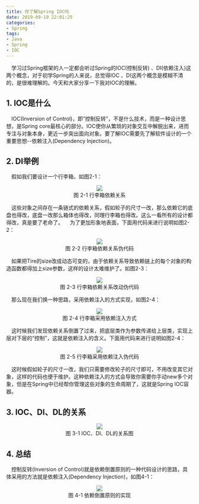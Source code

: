 ```yaml
---
title: 你了解Spring IOC吗
date: 2019-09-19 22:01:25
categories:
- Spring
tags:
- Java
- Spring
- IOC
---
```

&emsp;学习过Spring框架的人一定都会听过Spring的IOC(控制反转) 、DI(依赖注入)这两个概念，对于初学Spring的人来说，总觉得IOC 、DI这两个概念是模糊不清的，是很难理解的。今天和大家分享一下我对IOC的理解。
<!-- more -->
## 1. IOC是什么
&emsp;IOC(Inversion of Control)，即”控制反转”，不是什么技术，而是一种设计思想，是Spring core最核心的部分。IOC使你从繁琐的对象交互中解脱出来，进而专注与对象本身，更近一步突出面向对象。要了解IOC需要先了解软件设计的一个重要思想--依赖注入(Dependency Injection)。
## 2. DI举例
&emsp;假如我们要设计一个行李箱，如图2-1：
<div align=center><img src="http://ww1.sinaimg.cn/large/b1bbb565ly1g757454au1j20kq03aweh.jpg"></div>
<center>图 2-1 行李箱依赖关系</center>

&emsp;这些对象之间存在一条链式的依赖关系，假如轮子的尺寸一改，那么依赖它的底盘也得改，底盘一改那么箱体也得改，同理行李箱也得改。这么一看所有的设计都得改，真是要了老命了。
&emsp;为了更加形象地表面，下面用代码来进行说明如图2-2：
<div align=center><img src="http://ww1.sinaimg.cn/large/b1bbb565ly1g758sq1bcxj217w0kiq3r.jpg"></div>
<center>图 2-2 行李箱依赖关系伪代码</center>

&emsp;如果把Tire的size改成动态可变的，由于依赖关系导致依赖链上的每个对象的构造函数都得加上size参数，这样的设计太难维护了。如图2-3：
<div align=center><img src="http://ww1.sinaimg.cn/large/b1bbb565ly1g7594lxkzyj217w0knmy2.jpg"></div>
<center>图 2-3 行李箱依赖关系改动伪代码</center>

&emsp;那么现在我们换一种思路，采用依赖注入的方式实现，如图2-4：
<div align=center><img src="http://ww1.sinaimg.cn/large/b1bbb565ly1g759dknvn7j20lw03rjre.jpg"></div>
<center>图 2-4 行李箱采用依赖注入方式</center>

&emsp;这时候我们发现依赖关系倒置了过来，把底层类作为参数传递给上层类，实现上层对下层的“控制”，这就是依赖注入的含义。下面用代码来进行说明如图2-4：
<div align=center><img src="http://ww1.sinaimg.cn/large/b1bbb565ly1g79axqjuzsj21gu0mhjsy.jpg"></div>
<center>图 2-5 行李箱采用依赖注入伪代码</center>


&emsp;这时候假如轮子的尺寸一改，我们只需要修改轮子的尺寸即可，不用改变其它对象，这样的代码也便于维护。这种依赖注入的方式会导致你需要你手动new多个对象，但是在Spring中已经帮你管理这些对象的生命周期了，这就是Spring IOC容器。
## 3. IOC、DI、DL的关系
<div align=center><img src="http://ww1.sinaimg.cn/large/b1bbb565ly1g79c0nzxccj20r10id3yn.jpg"></div>
<center>图 3-1 IOC、DI、DL的关系图</center>

## 4. 总结
&emsp;控制反转(Inversion of Control)就是依赖倒置原则的一种代码设计的思路，具体采用的方法就是依赖注入(Dependency Injection)，如图4-1：
<div align=center><img src="http://ww1.sinaimg.cn/large/b1bbb565ly1g79c6ow6opj20go07iq5o.jpg"></div>
<center>图 4-1 依赖倒置原则的实现</center>






